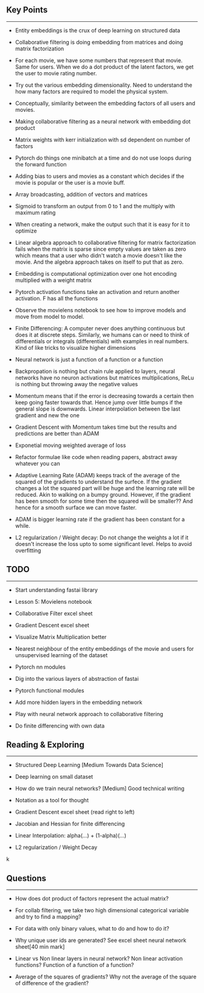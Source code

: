 ## Key Points
---

- Entity embeddings is the crux of deep learning on structured data

- Collaborative filtering is doing embedding from matrices and doing matrix factorization

- For each movie, we have some numbers that represent that movie. Same for users. When we do a dot product of the latent factors, we get the user to movie rating number.  
- Try out the various embedding dimensionality. Need to understand the how many factors are required to model the physical system.

- Conceptually, similarity between the embedding factors of all users and movies.

- Making collaborative filtering as a neural network with embedding dot product

- Matrix weights with kerr initialization with sd dependent on number of factors

- Pytorch do things one minibatch at a time and do not use loops during the forward function

- Adding bias to users and movies as a constant which decides if the movie is popular or the user is a movie buff.

- Array broadcasting, addition of vectors and matrices

- Sigmoid to transform an output from 0 to 1 and the multiply with maximum rating

- When creating a network, make the output such that it is easy for it to optimize

- Linear algebra approach to collaborative filtering for matrix factorization fails when the matrix is sparse since empty values are taken as zero which means that a user who didn't watch a movie doesn't like the movie. And the algebra approach takes on itself to put that as zero.

- Embedding is computational optimization over one hot encoding multiplied with a weight matrix

- Pytorch activation functions take an activation and return another activation. F has all the functions

- Observe the movielens notebook to see how to improve models and move from model to model.

- Finite Differencing: A computer never does anything continuous but does it at discrete steps. Similarly, we humans can or need to think of differentials or integrals (differentials) with examples in real numbers. Kind of like tricks to visualize higher dimensions

- Neural network is just a function of a function or a function

- Backpropation is nothing but chain rule applied to layers, neural networks have no neuron activations but matrices multiplications, ReLu is nothing but throwing away the negative values

- Momentum means that if the error is decreasing towards a certain then keep going faster towards that. Hence jump over little bumps if the general slope is downwards. Linear interpolation between tbe last gradient and new the one

- Gradient Descent with Momentum takes time but the results and predictions are better than ADAM

- Exponetial moving weighted average of loss

- Refactor formulae like code when reading papers, abstract away whatever you can

- Adaptive Learning Rate (ADAM) keeps track of the average of the squared of the gradients to understand the surfece. If the gradient changes a lot the squared part will be huge and the learning rate will be reduced. Akin to walking on a bumpy ground. However, if the gradient has been smooth for some time then the squared will be smaller??
And hence for a smooth surface we can move faster.

- ADAM is bigger learning rate if the gradient has been constant for a while.

- L2 regularization / Weight decay: Do not change the weights a lot if it doesn't increase the loss upto to some significant level. Helps to avoid overfitting



## TODO
---

- Start understanding fastai library

- Lesson 5: Movielens notebook

- Collaborative Filter excel sheet

- Gradient Descent excel sheet

- Visualize Matrix Multiplication better

- Nearest neighbour of the entity embeddings of the movie and users for unsupervised learning of the dataset

- Pytorch nn modules

- Dig into the various layers of abstraction of fastai

- Pytorch functional modules

- Add more hidden layers in the embedding network

- Play with neural network approach to collaborative filtering

- Do finite differencing with own data


## Reading & Exploring
---
 - Structured Deep Learning [Medium Towards Data Science]

 - Deep learning on small dataset

 - How do we train neural networks? [Medium] Good technical writing

 - Notation as a tool for thought

 - Gradient Descent excel sheet (read right to left)

 - Jacobian and Hessian for finite differencing

 - Linear Interpolation: alpha(...) + (1-alpha)(...)

 - L2 regularization / Weight Decay

k
## Questions
---

- How does dot product of factors represent the actual matrix?

- For collab filtering, we take two high dimensional categorical variable and try to find a mapping?

- For data with only binary values, what to do and how to do it?

- Why unique user ids are generated? See excel sheet neural network sheet[40 min mark]

- Linear vs Non linear layers in neural network? Non linear activation functions? Function of a function of a function?

- Average of the squares of gradients? Why not the average of the square of difference of the gradient?